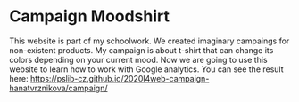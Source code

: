 # Campaign Moodshirt 
This website is part of my schoolwork. We created imaginary campaings for non-existent products. 
My campaign is about t-shirt that can change its colors depending on your current mood.
Now we are going to use this website to learn how to work with Google analytics.
You can see the result here:  https://pslib-cz.github.io/2020l4web-campaign-hanatvrznikova/campaign/

